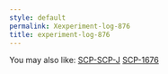 ```yaml
---
style: default
permalink: Xexperiment-log-876
title: experiment-log-876
---
```

You may also like:
[SCP-SCP-J](http://scp-wiki.net/scp-scp-j)
[SCP-1676](http://scp-wiki.net/scp-1676)